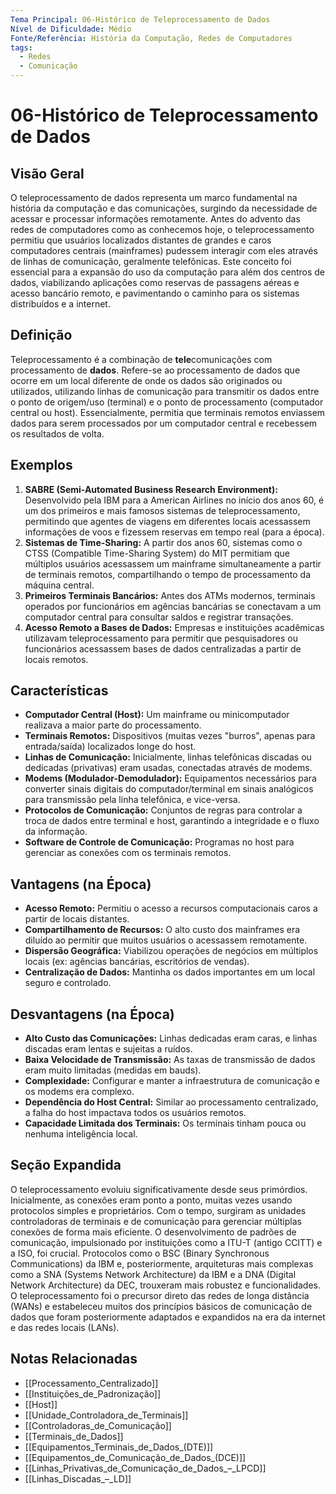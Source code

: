 ```yaml
---
Tema Principal: 06-Histórico de Teleprocessamento de Dados
Nível de Dificuldade: Médio
Fonte/Referência: História da Computação, Redes de Computadores
tags:
  - Redes
  - Comunicação
---
```


# 06-Histórico de Teleprocessamento de Dados

## Visão Geral

O teleprocessamento de dados representa um marco fundamental na história da computação e das comunicações, surgindo da necessidade de acessar e processar informações remotamente. Antes do advento das redes de computadores como as conhecemos hoje, o teleprocessamento permitiu que usuários localizados distantes de grandes e caros computadores centrais (mainframes) pudessem interagir com eles através de linhas de comunicação, geralmente telefônicas. Este conceito foi essencial para a expansão do uso da computação para além dos centros de dados, viabilizando aplicações como reservas de passagens aéreas e acesso bancário remoto, e pavimentando o caminho para os sistemas distribuídos e a internet.

## Definição

Teleprocessamento é a combinação de **tele**comunicações com processamento de **dados**. Refere-se ao processamento de dados que ocorre em um local diferente de onde os dados são originados ou utilizados, utilizando linhas de comunicação para transmitir os dados entre o ponto de origem/uso (terminal) e o ponto de processamento (computador central ou host). Essencialmente, permitia que terminais remotos enviassem dados para serem processados por um computador central e recebessem os resultados de volta.

## Exemplos

1.  **SABRE (Semi-Automated Business Research Environment):** Desenvolvido pela IBM para a American Airlines no início dos anos 60, é um dos primeiros e mais famosos sistemas de teleprocessamento, permitindo que agentes de viagens em diferentes locais acessassem informações de voos e fizessem reservas em tempo real (para a época).
2.  **Sistemas de Time-Sharing:** A partir dos anos 60, sistemas como o CTSS (Compatible Time-Sharing System) do MIT permitiam que múltiplos usuários acessassem um mainframe simultaneamente a partir de terminais remotos, compartilhando o tempo de processamento da máquina central.
3.  **Primeiros Terminais Bancários:** Antes dos ATMs modernos, terminais operados por funcionários em agências bancárias se conectavam a um computador central para consultar saldos e registrar transações.
4.  **Acesso Remoto a Bases de Dados:** Empresas e instituições acadêmicas utilizavam teleprocessamento para permitir que pesquisadores ou funcionários acessassem bases de dados centralizadas a partir de locais remotos.

## Características

*   **Computador Central (Host):** Um mainframe ou minicomputador realizava a maior parte do processamento.
*   **Terminais Remotos:** Dispositivos (muitas vezes "burros", apenas para entrada/saída) localizados longe do host.
*   **Linhas de Comunicação:** Inicialmente, linhas telefônicas discadas ou dedicadas (privativas) eram usadas, conectadas através de modems.
*   **Modems (Modulador-Demodulador):** Equipamentos necessários para converter sinais digitais do computador/terminal em sinais analógicos para transmissão pela linha telefônica, e vice-versa.
*   **Protocolos de Comunicação:** Conjuntos de regras para controlar a troca de dados entre terminal e host, garantindo a integridade e o fluxo da informação.
*   **Software de Controle de Comunicação:** Programas no host para gerenciar as conexões com os terminais remotos.

## Vantagens (na Época)

*   **Acesso Remoto:** Permitiu o acesso a recursos computacionais caros a partir de locais distantes.
*   **Compartilhamento de Recursos:** O alto custo dos mainframes era diluído ao permitir que muitos usuários o acessassem remotamente.
*   **Dispersão Geográfica:** Viabilizou operações de negócios em múltiplos locais (ex: agências bancárias, escritórios de vendas).
*   **Centralização de Dados:** Mantinha os dados importantes em um local seguro e controlado.

## Desvantagens (na Época)

*   **Alto Custo das Comunicações:** Linhas dedicadas eram caras, e linhas discadas eram lentas e sujeitas a ruídos.
*   **Baixa Velocidade de Transmissão:** As taxas de transmissão de dados eram muito limitadas (medidas em bauds).
*   **Complexidade:** Configurar e manter a infraestrutura de comunicação e os modems era complexo.
*   **Dependência do Host Central:** Similar ao processamento centralizado, a falha do host impactava todos os usuários remotos.
*   **Capacidade Limitada dos Terminais:** Os terminais tinham pouca ou nenhuma inteligência local.

## Seção Expandida

O teleprocessamento evoluiu significativamente desde seus primórdios. Inicialmente, as conexões eram ponto a ponto, muitas vezes usando protocolos simples e proprietários. Com o tempo, surgiram as unidades controladoras de terminais e de comunicação para gerenciar múltiplas conexões de forma mais eficiente. O desenvolvimento de padrões de comunicação, impulsionado por instituições como a ITU-T (antigo CCITT) e a ISO, foi crucial. Protocolos como o BSC (Binary Synchronous Communications) da IBM e, posteriormente, arquiteturas mais complexas como a SNA (Systems Network Architecture) da IBM e a DNA (Digital Network Architecture) da DEC, trouxeram mais robustez e funcionalidades. O teleprocessamento foi o precursor direto das redes de longa distância (WANs) e estabeleceu muitos dos princípios básicos de comunicação de dados que foram posteriormente adaptados e expandidos na era da internet e das redes locais (LANs).

## Notas Relacionadas

*   [[Processamento_Centralizado]]
*   [[Instituições_de_Padronização]]
*   [[Host]]
*   [[Unidade_Controladora_de_Terminais]]
*   [[Controladoras_de_Comunicação]]
*   [[Terminais_de_Dados]]
*   [[Equipamentos_Terminais_de_Dados_(DTE)]]
*   [[Equipamentos_de_Comunicação_de_Dados_(DCE)]]
*   [[Linhas_Privativas_de_Comunicação_de_Dados_–_LPCD]]
*   [[Linhas_Discadas_–_LD]]

